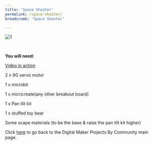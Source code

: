 ```yaml
---
title: 'Space Shooter'
permalink: /space-shooter/
breadcrumb: 'Space Shooter'

---
```



![1](/images/in-schools/digital-maker/projects/fun-and-games/yes-no-bear/yesnobear.png)

<br>

**You will need:**<br>

<a href="https://www.youtube.com/watch?v=PFwnqVZpAdA&feature=youtu.be" target="_blank">Video in action</a><br>

2 x 9G servo motor<br>

1 x microbit<br>

1 x micro:mate(any other breakout board)<br>

1 x Pan tilt kit<br>

1 x stuffed toy bear<br>

Some scape materials (to be the base & raise the pan tilt kit higher)<br>

Click [here](/in-schools/digital-maker/projects/) to go back to the Digital Maker Projects By Community main page.
